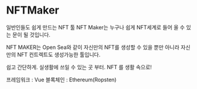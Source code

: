 # NFTMaker
일반인들도 쉽게 만드는 NFT 툴
NFT Maker는 누구나 쉽게 NFT세계로 들어 올 수 있는 문이 될 것입니다.

NFT MAKER는 Open Sea와 같이 자신만의 NFT를 생성할 수 있을 뿐만 아니라
자신만의 NFT 컨트렉트도 생성가능한 툴입니다.

쉽고 간단하게.
실생활에 쓰일 수 있는 곳 부터.
NFT 를 생활 속으로!

프레임워크 : Vue
블록체인 : Ethereum(Ropsten)
